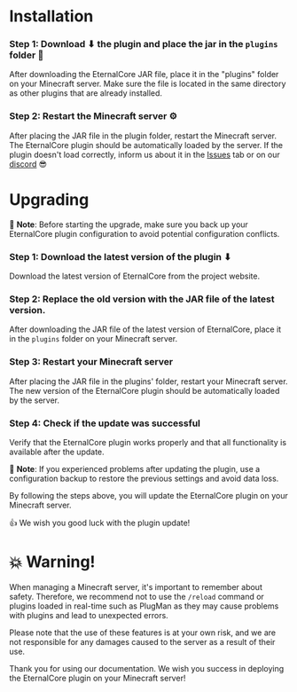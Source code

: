 # Installation

### Step 1: Download ⬇ the plugin and place the jar in the `plugins` folder 📂
After downloading the EternalCore JAR file, place it in the "plugins" folder on your Minecraft server. Make sure the file is located in the same directory as other plugins that are already installed.

### Step 2: Restart the Minecraft server ⚙
After placing the JAR file in the plugin folder, restart the Minecraft server. The EternalCore plugin should be automatically loaded by the server. If the plugin doesn't load correctly, inform us about it in the [Issues](https://github.com/EternalCodeTeam/EternalCore/issues) tab or on our [discord](https://discord.gg/FQ7jmGBd6c) 😎

# Upgrading
📝 **Note**: Before starting the upgrade, make sure you back up your EternalCore plugin configuration to avoid potential configuration conflicts.

### Step 1: Download the latest version of the plugin ⬇
Download the latest version of EternalCore from the project website.

### Step 2: Replace the old version with the JAR file of the latest version.
After downloading the JAR file of the latest version of EternalCore, place it in the `plugins` folder on your Minecraft server.

### Step 3: Restart your Minecraft server
After placing the JAR file in the plugins' folder, restart your Minecraft server. The new version of the EternalCore plugin should be automatically loaded by the server.

### Step 4: Check if the update was successful
Verify that the EternalCore plugin works properly and that all functionality is available after the update.

📝 **Note**: If you experienced problems after updating the plugin, use a configuration backup to restore the previous settings and avoid data loss.

By following the steps above, you will update the EternalCore plugin on your Minecraft server.

👍 We wish you good luck with the plugin update!

# 💥 Warning!
When managing a Minecraft server, it's important to remember about safety. Therefore, we recommend not to use the `/reload` command or plugins loaded in real-time such as PlugMan as they may cause problems with plugins and lead to unexpected errors.

Please note that the use of these features is at your own risk, and we are not responsible for any damages caused to the server as a result of their use.

Thank you for using our documentation. We wish you success in deploying the EternalCore plugin on your Minecraft server!